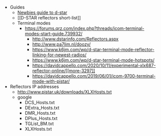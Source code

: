 - Guides
    - [Newbies guide to d-star](https://www.la1b.no/wp-content/uploads/2016/12/Newbies-Guide-to-D-Star-V2.0.pdf)
    - [[D-STAR reflectors short-list]]
    - Terminal modes
        - https://forums.qrz.com/index.php?threads/icom-terminal-modes-start-guide.739932/
            - http://www.dstarinfo.com/Reflectors.aspx
            - http://www.pa7lim.nl/doozy/
            - https://www.k6jm.com/wp/d-star-terminal-mode-reflector-linking-for-newest-radios/
            - https://www.k6jm.com/wp/d-star-terminal-mode-hotspots/
            - https://davidcappello.com/2020/10/11/experimental-xlx687-reflector-online/[[more-3297]]
            - https://davidcappello.com/2019/06/01/icom-9700-terminal-mode-with-pistar/
- Reflectors IP addresses
    - http://www.pistar.uk/downloads/XLXHosts.txt
    - google
        - DCS_Hosts.txt
        - DExtra_Hosts.txt
        - DMR_Hosts.txt
        - DPlus_Hosts.txt
        - TGList_BM.txt
        - XLXHosts.txt
